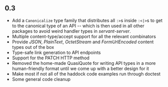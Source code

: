 0.3
---
* Add a `Canonicalize` type family that distributes all `:>`s inside `:<|>`s to get to the canonical type of an API -- which is then used in all other packages to avoid weird handler types in *servant-server*.
* Multiple content-type/accept support for all the relevant combinators
* Provide *JSON*, *PlainText*, *OctetStream* and *FormUrlEncoded* content types out of the box
* Type-safe link generation to API endpoints
* Support for the PATCH HTTP method
* Removed the home-made QuasiQuote for writing API types in a more human-friendly format until we come up with a better design for it
* Make most if not all of the haddock code examples run through doctest
* Some general code cleanup